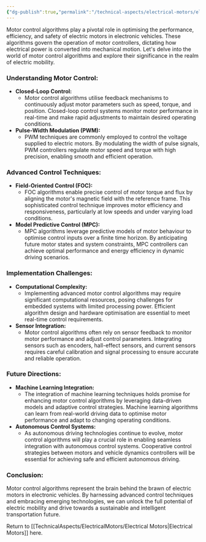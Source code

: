 ```yaml
---
{"dg-publish":true,"permalink":"/technical-aspects/electrical-motors/electrical-motors-branches/motor-control-algorithms/"}
---
```


Motor control algorithms play a pivotal role in optimising the performance, efficiency, and safety of electric motors in electronic vehicles. These algorithms govern the operation of motor controllers, dictating how electrical power is converted into mechanical motion. Let's delve into the world of motor control algorithms and explore their significance in the realm of electric mobility.

### Understanding Motor Control:

- **Closed-Loop Control:**
    - Motor control algorithms utilise feedback mechanisms to continuously adjust motor parameters such as speed, torque, and position. Closed-loop control systems monitor motor performance in real-time and make rapid adjustments to maintain desired operating conditions.
- **Pulse-Width Modulation (PWM):**
    - PWM techniques are commonly employed to control the voltage supplied to electric motors. By modulating the width of pulse signals, PWM controllers regulate motor speed and torque with high precision, enabling smooth and efficient operation.

### Advanced Control Techniques:

- **Field-Oriented Control (FOC):**
    - FOC algorithms enable precise control of motor torque and flux by aligning the motor's magnetic field with the reference frame. This sophisticated control technique improves motor efficiency and responsiveness, particularly at low speeds and under varying load conditions.
- **Model Predictive Control (MPC):**
    - MPC algorithms leverage predictive models of motor behaviour to optimise control inputs over a finite time horizon. By anticipating future motor states and system constraints, MPC controllers can achieve optimal performance and energy efficiency in dynamic driving scenarios.

### Implementation Challenges:

- **Computational Complexity:**
    - Implementing advanced motor control algorithms may require significant computational resources, posing challenges for embedded systems with limited processing power. Efficient algorithm design and hardware optimisation are essential to meet real-time control requirements.
- **Sensor Integration:**
    - Motor control algorithms often rely on sensor feedback to monitor motor performance and adjust control parameters. Integrating sensors such as encoders, hall-effect sensors, and current sensors requires careful calibration and signal processing to ensure accurate and reliable operation.

### Future Directions:

- **Machine Learning Integration:**
    - The integration of machine learning techniques holds promise for enhancing motor control algorithms by leveraging data-driven models and adaptive control strategies. Machine learning algorithms can learn from real-world driving data to optimise motor performance and adapt to changing operating conditions.
- **Autonomous Control Systems:**
    - As autonomous driving technologies continue to evolve, motor control algorithms will play a crucial role in enabling seamless integration with autonomous control systems. Cooperative control strategies between motors and vehicle dynamics controllers will be essential for achieving safe and efficient autonomous driving.

### Conclusion:

Motor control algorithms represent the brain behind the brawn of electric motors in electronic vehicles. By harnessing advanced control techniques and embracing emerging technologies, we can unlock the full potential of electric mobility and drive towards a sustainable and intelligent transportation future.

Return to [[TechnicalAspects/ElectricalMotors/Electrical Motors\|Electrical Motors]] here. 

